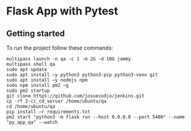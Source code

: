 # Flask App with Pytest

## Getting started

To run the project follow these commands:

```
multipass launch -n qa -c 1 -m 2G -d 10G jammy
multipass shell qa
sudo apt update
sudo apt install –y python3 python3-pip python3-venv git
sudo apt install –y nodejs npm
sudo npm install pm2 –g
sudo pm2 startup
git clone https://github.com/josuecodjo/jenkins.git
cp -rf 2-ci_cd_server /home/ubuntu/qa
cd /home/ubuntu/qa
pip install –r requirements.txt
pm2 start "python3 -m flask run --host 0.0.0.0 --port 5400" --name "py_app_qa" --watch
```
